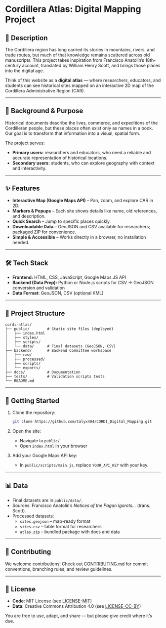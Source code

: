 # Cordillera Atlas: Digital Mapping Project

## 🌄 Description

The Cordillera region has long carried its stories in mountains, rivers, and trade routes, but much of that knowledge remains scattered across old manuscripts. This project takes inspiration from Francisco Anatolin’s 18th-century account, translated by William Henry Scott, and brings those places into the digital age.

Think of this website as a **digital atlas** — where researchers, educators, and students can see historical sites mapped on an interactive 2D map of the Cordillera Administrative Region (CAR).

---

## 🎯 Background & Purpose

Historical documents describe the lives, commerce, and expeditions of the Cordilleran people, but these places often exist only as names in a book. Our goal is to transform that information into a visual, spatial form.

The project serves:

- **Primary users:** researchers and educators, who need a reliable and accurate representation of historical locations.
- **Secondary users:** students, who can explore geography with context and interactivity.

---

## ✨ Features

- **Interactive Map (Google Maps API)** – Pan, zoom, and explore CAR in 2D.
- **Markers & Popups** – Each site shows details like name, old references, and description.
- **Quick Search** – Jump to specific places quickly.
- **Downloadable Data** – GeoJSON and CSV available for researchers; packaged ZIP for convenience.
- **Simple & Accessible** – Works directly in a browser, no installation needed.

---

## 🛠 Tech Stack

- **Frontend:** HTML, CSS, JavaScript, Google Maps JS API
- **Backend (Data Prep):** Python or Node.js scripts for CSV → GeoJSON conversion and validation
- **Data Format:** GeoJSON, CSV (optional KML)

---

## 📂 Project Structure

```
cordi-atlas/
├── public/        # Static site files (deployed)
│   ├── index.html
│   ├── styles/
│   ├── scripts/
│   └── data/      # Final datasets (GeoJSON, CSV)
├── backend/       # Backend Committee workspace
│   ├── raw/
│   ├── processed/
│   ├── scripts/
│   └── exports/
├── docs/          # Documentation
├── tests/         # Validation scripts tests
└── README.md
```

---

## 🚀 Getting Started

1. Clone the repository:

   ```bash
   git clone https://github.com/Calyx404/CORDI_Digital_Mapping.git
   ```

2. Open the site:

   - Navigate to `public/`
   - Open `index.html` in your browser

3. Add your Google Maps API key:
   - In `public/scripts/main.js`, replace `YOUR_API_KEY` with your key.

---

## 📊 Data

- Final datasets are in `public/data/`.
- Sources: Francisco Anatolin’s _Notices of the Pagan Igorots…_ (trans. Scott).
- Processed datasets:
  - `sites.geojson` – map-ready format
  - `sites.csv` – table format for researchers
  - `atlas.zip` – bundled package with docs and data

---

## 🤝 Contributing

We welcome contributions!
Check out [CONTRIBUTING.md](CONTRIBUTING.md) for commit conventions, branching rules, and review guidelines.

---

## 📜 License

- **Code**: MIT License (see [LICENSE-MIT](LICENSE-MIT))
- **Data**: Creative Commons Attribution 4.0 (see [LICENSE-CC-BY](LICENSE-CC-BY))

You are free to use, adapt, and share — but please give credit where it’s due.
